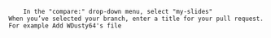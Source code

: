         In the "compare:" drop-down menu, select "my-slides"
    When you’ve selected your branch, enter a title for your pull request. For example Add WDusty64's file
